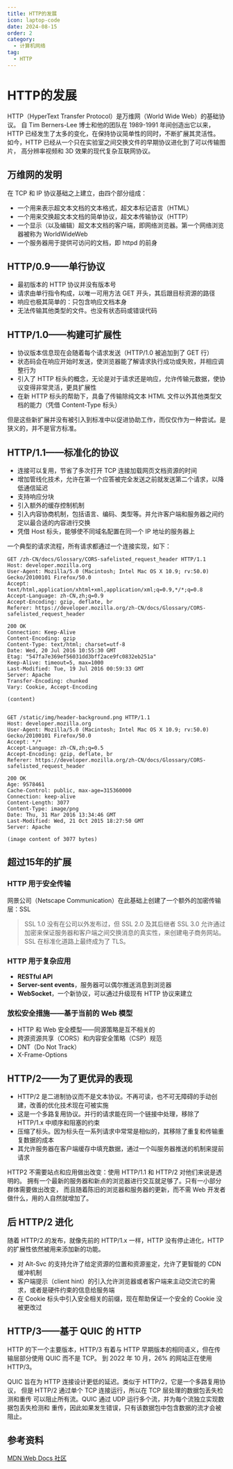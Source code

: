 ```yaml
---
title: HTTP的发展
icon: laptop-code
date: 2024-08-15
order: 2
category:
  - 计算机网络
tag:
  - HTTP
---
```


# HTTP的发展

HTTP（HyperText Transfer Protocol）是万维网（World Wide Web）的基础协议。
自 Tim Berners-Lee 博士和他的团队在 1989-1991 年间创造出它以来，
HTTP 已经发生了太多的变化，在保持协议简单性的同时，不断扩展其灵活性。
如今，HTTP 已经从一个只在实验室之间交换文件的早期协议进化到了可以传输图片，
高分辨率视频和 3D 效果的现代复杂互联网协议。

## 万维网的发明

在 TCP 和 IP 协议基础之上建立，由四个部分组成：
- 一个用来表示超文本文档的文本格式，超文本标记语言（HTML）
- 一个用来交换超文本文档的简单协议，超文本传输协议（HTTP）
- 一个显示（以及编辑）超文本文档的客户端，即网络浏览器。第一个网络浏览器被称为 WorldWideWeb
- 一个服务器用于提供可访问的文档，即 httpd 的前身

## HTTP/0.9——单行协议

- 最初版本的 HTTP 协议并没有版本号
- 请求由单行指令构成，以唯一可用方法 GET 开头，其后跟目标资源的路径
- 响应也极其简单的：只包含响应文档本身
- 无法传输其他类型的文件。也没有状态码或错误代码

## HTTP/1.0——构建可扩展性

- 协议版本信息现在会随着每个请求发送（HTTP/1.0 被追加到了 GET 行）
- 状态码会在响应开始时发送，使浏览器能了解请求执行成功或失败，并相应调整行为
- 引入了 HTTP 标头的概念，无论是对于请求还是响应，允许传输元数据，使协议变得非常灵活，更具扩展性
- 在新 HTTP 标头的帮助下，具备了传输除纯文本 HTML 文件以外其他类型文档的能力（凭借 Content-Type 标头）

但是这些新扩展并没有被引入到标准中以促进协助工作，而仅仅作为一种尝试。是狭义的，并不是官方标准。

## HTTP/1.1——标准化的协议

- 连接可以复用，节省了多次打开 TCP 连接加载网页文档资源的时间
- 增加管线化技术，允许在第一个应答被完全发送之前就发送第二个请求，以降低通信延迟
- 支持响应分块
- 引入额外的缓存控制机制
- 引入内容协商机制，包括语言、编码、类型等。并允许客户端和服务器之间约定以最合适的内容进行交换
- 凭借 Host 标头，能够使不同域名配置在同一个 IP 地址的服务器上

一个典型的请求流程，所有请求都通过一个连接实现，如下：
```http request
GET /zh-CN/docs/Glossary/CORS-safelisted_request_header HTTP/1.1
Host: developer.mozilla.org
User-Agent: Mozilla/5.0 (Macintosh; Intel Mac OS X 10.9; rv:50.0) Gecko/20100101 Firefox/50.0
Accept: text/html,application/xhtml+xml,application/xml;q=0.9,*/*;q=0.8
Accept-Language: zh-CN,zh;q=0.9
Accept-Encoding: gzip, deflate, br
Referer: https://developer.mozilla.org/zh-CN/docs/Glossary/CORS-safelisted_request_header

200 OK
Connection: Keep-Alive
Content-Encoding: gzip
Content-Type: text/html; charset=utf-8
Date: Wed, 20 Jul 2016 10:55:30 GMT
Etag: "547fa7e369ef56031dd3bff2ace9fc0832eb251a"
Keep-Alive: timeout=5, max=1000
Last-Modified: Tue, 19 Jul 2016 00:59:33 GMT
Server: Apache
Transfer-Encoding: chunked
Vary: Cookie, Accept-Encoding

(content)


GET /static/img/header-background.png HTTP/1.1
Host: developer.mozilla.org
User-Agent: Mozilla/5.0 (Macintosh; Intel Mac OS X 10.9; rv:50.0) Gecko/20100101 Firefox/50.0
Accept: */*
Accept-Language: zh-CN,zh;q=0.5
Accept-Encoding: gzip, deflate, br
Referer: https://developer.mozilla.org/zh-CN/docs/Glossary/CORS-safelisted_request_header

200 OK
Age: 9578461
Cache-Control: public, max-age=315360000
Connection: keep-alive
Content-Length: 3077
Content-Type: image/png
Date: Thu, 31 Mar 2016 13:34:46 GMT
Last-Modified: Wed, 21 Oct 2015 18:27:50 GMT
Server: Apache

(image content of 3077 bytes)
```

## 超过15年的扩展

### HTTP 用于安全传输

网景公司（Netscape Communication）在此基础上创建了一个额外的加密传输层：SSL
> SSL 1.0 没有在公司以外发布过，但 SSL 2.0 及其后继者 SSL 3.0 
> 允许通过加密来保证服务器和客户端之间交换消息的真实性，来创建电子商务网站。
> SSL 在标准化道路上最终成为了 TLS。

### HTTP 用于复杂应用

- **RESTful API**
- **Server-sent events**，服务器可以偶尔推送消息到浏览器
- **WebSocket**，一个新协议，可以通过升级现有 HTTP 协议来建立

### 放松安全措施——基于当前的 Web 模型

- HTTP 和 Web 安全模型——同源策略是互不相关的
- 跨源资源共享（CORS）和内容安全策略（CSP）规范
- DNT（Do Not Track）
- X-Frame-Options

## HTTP/2——为了更优异的表现

- HTTP/2 是二进制协议而不是文本协议。不再可读，也不可无障碍的手动创建，改善的优化技术现在可被实施
- 这是一个多路复用协议。并行的请求能在同一个链接中处理，移除了 HTTP/1.x 中顺序和阻塞的约束
- 压缩了标头。因为标头在一系列请求中常常是相似的，其移除了重复和传输重复数据的成本
- 其允许服务器在客户端缓存中填充数据，通过一个叫服务器推送的机制来提前请求

HTTP2 不需要站点和应用做出改变：使用 HTTP/1.1 和 HTTP/2 对他们来说是透明的。
拥有一个最新的服务器和新点的浏览器进行交互就足够了。只有一小部分群体需要做出改变，
而且随着陈旧的浏览器和服务器的更新，而不需 Web 开发者做什么，用的人自然就增加了。

## 后 HTTP/2 进化

随着 HTTP/2.的发布，就像先前的 HTTP/1.x 一样，HTTP 没有停止进化，HTTP 的扩展性依然被用来添加新的功能。
- 对 Alt-Svc 的支持允许了给定资源的位置和资源鉴定，允许了更智能的 CDN 缓冲机制
- 客户端提示（client hint）的引入允许浏览器或者客户端来主动交流它的需求，或者是硬件约束的信息给服务端
- 在 Cookie 标头中引入安全相关的前缀，现在帮助保证一个安全的 Cookie 没被更改过

## HTTP/3——基于 QUIC 的 HTTP

HTTP 的下一个主要版本，HTTP/3 有着与 HTTP 早期版本的相同语义，但在传输层部分使用 QUIC 而不是 TCP。
到 2022 年 10 月，26% 的网站正在使用 HTTP/3。

QUIC 旨在为 HTTP 连接设计更低的延迟。类似于 HTTP/2，它是一个多路复用协议，
但是 HTTP/2 通过单个 TCP 连接运行，所以在 TCP 层处理的数据包丢失检测和重传
可以阻止所有流。QUIC 通过 UDP 运行多个流，并为每个流独立实现数据包丢失检测和
重传，因此如果发生错误，只有该数据包中包含数据的流才会被阻止。

## 参考资料

[MDN Web Docs 社区](https://developer.mozilla.org/zh-CN/docs/Web/HTTP/Basics_of_HTTP/Evolution_of_HTTP)
